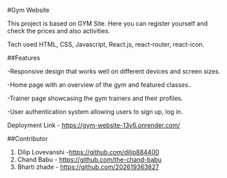 #Gym Website

This project is based on GYM Site. Here you can register yourself and check the prices and also activities.


Tech used
HTML, CSS, Javascript, React.js, react-router, react-icon.


##Features

-Responsive design that works well on different devices and screen sizes.

-Home page with an overview of the gym and featured classes..

-Trainer page showcasing the gym trainers and their profiles.

-User authentication system allowing users to sign up, log in.


Deployment Link - https://gym-website-13y6.onrender.com/



##Contributor 
1. Dilip Lovevanshi -https://github.com/dilip884400
2. Chand Babu - https://github.com/the-chand-babu
3. Bharti zhade - https://github.com/202619363827



